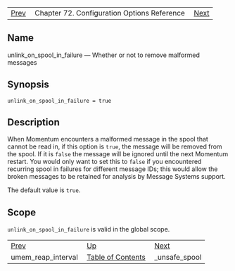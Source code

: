 |     |     |     |
| --- | --- | --- |
| [Prev](conf.ref.umem_reap_interval)  | Chapter 72. Configuration Options Reference |  [Next](conf.ref.unsafe_spool) |

<a name="conf.ref.unlink_on_spool_in_failure"></a>
## Name

unlink_on_spool_in_failure — Whether or not to remove malformed messages

## Synopsis

`unlink_on_spool_in_failure = true`

<a name="idp27263440"></a>
## Description

When Momentum encounters a malformed message in the spool that cannot be read in, if this option is `true`, the message will be removed from the spool. If it is `false` the message will be ignored until the next Momentum restart. You would only want to set this to `false` if you encountered recurring spool in failures for different message IDs; this would allow the broken messages to be retained for analysis by Message Systems support.

The default value is `true`.

<a name="idp27267904"></a>
## Scope

`unlink_on_spool_in_failure` is valid in the global scope.

|     |     |     |
| --- | --- | --- |
| [Prev](conf.ref.umem_reap_interval)  | [Up](config.options.ref) |  [Next](conf.ref.unsafe_spool) |
| umem_reap_interval  | [Table of Contents](index) |  _unsafe_spool |

